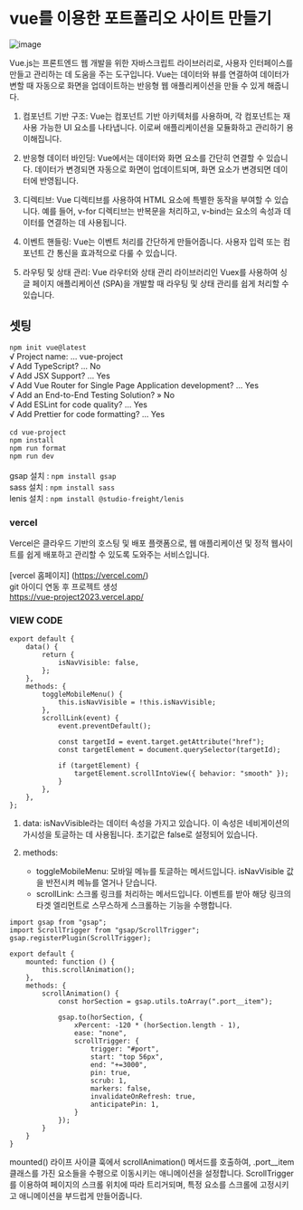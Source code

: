 # vue를 이용한 포트폴리오 사이트 만들기
![image](https://github.com/uUZINN/vue-project2023/assets/89904583/c54e60b8-c238-4db4-9470-10d5b16ad9f4)

Vue.js는 프론트엔드 웹 개발을 위한 자바스크립트 라이브러리로, 사용자 인터페이스를 만들고 관리하는 데 도움을 주는 도구입니다. Vue는 데이터와 뷰를 연결하여 데이터가 변할 때 자동으로 화면을 업데이트하는 반응형 웹 애플리케이션을 만들 수 있게 해줍니다.

1. 컴포넌트 기반 구조: Vue는 컴포넌트 기반 아키텍처를 사용하며, 각 컴포넌트는 재사용 가능한 UI 요소를 나타냅니다. 이로써 애플리케이션을 모듈화하고 관리하기 용이해집니다.

2. 반응형 데이터 바인딩: Vue에서는 데이터와 화면 요소를 간단히 연결할 수 있습니다. 데이터가 변경되면 자동으로 화면이 업데이트되며, 화면 요소가 변경되면 데이터에 반영됩니다.

3. 디렉티브: Vue 디렉티브를 사용하여 HTML 요소에 특별한 동작을 부여할 수 있습니다. 예를 들어, v-for 디렉티브는 반복문을 처리하고, v-bind는 요소의 속성과 데이터를 연결하는 데 사용됩니다.

4. 이벤트 핸들링: Vue는 이벤트 처리를 간단하게 만들어줍니다. 사용자 입력 또는 컴포넌트 간 통신을 효과적으로 다룰 수 있습니다.

5. 라우팅 및 상태 관리: Vue 라우터와 상태 관리 라이브러리인 Vuex를 사용하여 싱글 페이지 애플리케이션 (SPA)을 개발할 때 라우팅 및 상태 관리를 쉽게 처리할 수 있습니다.

## 셋팅
`npm init vue@latest`<br>
√ Project name: ... vue-project<br>
√ Add TypeScript? ... No<br>
√ Add JSX Support? ... Yes<br>
√ Add Vue Router for Single Page Application development? ... Yes<br>
√ Add an End-to-End Testing Solution? » No<br>
√ Add ESLint for code quality? ... Yes<br>
√ Add Prettier for code formatting? ... Yes<br>
<br>
`cd vue-project`<br>
`npm install`<br>
`npm run format`<br>
`npm run dev`<br>
<br>
gsap 설치 : `npm install gsap`<br>
sass 설치 : `npm install sass`<br>
lenis 설치 : `npm install @studio-freight/lenis`<br>

### vercel
Vercel은 클라우드 기반의 호스팅 및 배포 플랫폼으로, 웹 애플리케이션 및 정적 웹사이트를 쉽게 배포하고 관리할 수 있도록 도와주는 서비스입니다.
<br><br>
[vercel 홈페이지] (https://vercel.com/)<br>
git 아이디 연동 후 프로젝트 생성<br>
https://vue-project2023.vercel.app/

### VIEW CODE
```
export default {
    data() {
        return {
            isNavVisible: false,
        };
    },
    methods: {
        toggleMobileMenu() {
            this.isNavVisible = !this.isNavVisible;
        },
        scrollLink(event) {
            event.preventDefault();

            const targetId = event.target.getAttribute("href");
            const targetElement = document.querySelector(targetId);

            if (targetElement) {
                targetElement.scrollIntoView({ behavior: "smooth" });
            }
        },
    },
};
```

1. data: isNavVisible라는 데이터 속성을 가지고 있습니다. 이 속성은 네비게이션의 가시성을 토글하는 데 사용됩니다. 초기값은 false로 설정되어 있습니다.

2. methods:
   - toggleMobileMenu: 모바일 메뉴를 토글하는 메서드입니다. isNavVisible 값을 반전시켜 메뉴를 열거나 닫습니다.
   - scrollLink: 스크롤 링크를 처리하는 메서드입니다. 이벤트를 받아 해당 링크의 타겟 엘리먼트로 스무스하게 스크롤하는 기능을 수행합니다.
  

```
import gsap from "gsap";
import ScrollTrigger from "gsap/ScrollTrigger";
gsap.registerPlugin(ScrollTrigger);

export default {
    mounted: function () {
        this.scrollAnimation();
    },
    methods: {
        scrollAnimation() {
            const horSection = gsap.utils.toArray(".port__item");

            gsap.to(horSection, {
                xPercent: -120 * (horSection.length - 1),
                ease: "none",
                scrollTrigger: {
                    trigger: "#port",
                    start: "top 56px",
                    end: "+=3000",
                    pin: true,
                    scrub: 1,
                    markers: false,
                    invalidateOnRefresh: true,
                    anticipatePin: 1,
                }
            });
        }
    }
}
```

mounted() 라이프 사이클 훅에서 scrollAnimation() 메서드를 호출하여, .port__item 클래스를 가진 요소들을 수평으로 이동시키는 애니메이션을 설정합니다. 
ScrollTrigger를 이용하여 페이지의 스크롤 위치에 따라 트리거되며, 특정 요소를 스크롤에 고정시키고 애니메이션을 부드럽게 만들어줍니다.

